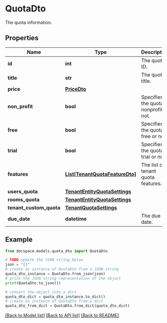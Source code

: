 # QuotaDto

The quota information.

## Properties

Name | Type | Description | Notes
------------ | ------------- | ------------- | -------------
**id** | **int** | The quota ID. | [optional] 
**title** | **str** | The quota title. | [optional] 
**price** | [**PriceDto**](PriceDto.md) |  | [optional] 
**non_profit** | **bool** | Specifies if the quota is nonprofit or not. | [optional] 
**free** | **bool** | Specifies if the quota is free or not. | [optional] 
**trial** | **bool** | Specifies if the quota is trial or not. | [optional] 
**features** | [**List[TenantQuotaFeatureDto]**](TenantQuotaFeatureDto.md) | The list of tenant quota features. | [optional] 
**users_quota** | [**TenantEntityQuotaSettings**](TenantEntityQuotaSettings.md) |  | [optional] 
**rooms_quota** | [**TenantEntityQuotaSettings**](TenantEntityQuotaSettings.md) |  | [optional] 
**tenant_custom_quota** | [**TenantQuotaSettings**](TenantQuotaSettings.md) |  | [optional] 
**due_date** | **datetime** | The due date. | [optional] 

## Example

```python
from docspace.models.quota_dto import QuotaDto

# TODO update the JSON string below
json = "{}"
# create an instance of QuotaDto from a JSON string
quota_dto_instance = QuotaDto.from_json(json)
# print the JSON string representation of the object
print(QuotaDto.to_json())

# convert the object into a dict
quota_dto_dict = quota_dto_instance.to_dict()
# create an instance of QuotaDto from a dict
quota_dto_from_dict = QuotaDto.from_dict(quota_dto_dict)
```
[[Back to Model list]](../README.md#documentation-for-models) [[Back to API list]](../README.md#documentation-for-api-endpoints) [[Back to README]](../README.md)


